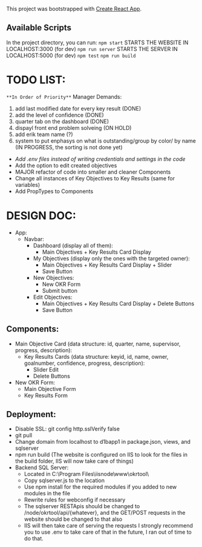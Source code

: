 This project was bootstrapped with [Create React App](https://github.com/facebook/create-react-app).

## Available Scripts
In the project directory, you can run:
`npm start` STARTS THE WEBSITE IN LOCALHOST:3000 (for dev)
`npm run server` STARTS THE SERVER IN LOCALHOST:5000 (for dev)
`npm test`
`npm run build`

# TODO LIST:
`**In Order of Priority**`
Manager Demands:
1) add last modified date for every key result (DONE)
2) add the level of confidence (DONE)
3) quarter tab on the dashboard (DONE)
4) dispayl front end problem solveing (ON HOLD)
5) add erik team name (?)
6) system to put enphasys on what is outstanding/group by color/  by name (IN PROGRESS, the sorting is not done yet)
 
- *Add .env files instead of writing credentials and settings in the code*
- Add the option to edit created objectives
- MAJOR refactor of code into smaller and cleaner Components
- Change all instances of Key Objectives to Key Results (same for variables)
- Add PropTypes to Components

# DESIGN DOC:
- App:
	- Navbar:
		- Dashboard (display all of them):
			- Main Objectives + Key Results Card Display
		- My Objectives (display only the ones with the targeted owner):
			- Main Objectives + Key Results Card Display + Slider
			- Save Button
		- New Objectives:
			- New OKR Form
			- Submit button
		- Edit Objectives:
			- Main Objectives + Key Results Card Display + Delete Buttons
			- Save Button

## Components:
- Main Objective Card (data structure: id, quarter, name, supervisor, progress, description):
	- Key Results Cards (data structure: keyid, id, name, owner, goalnumber, confidence, progress, description):
		- Slider Edit
		- Delete Buttons
- New OKR Form:
	- Main Objective Form
	- Key Results Form

## Deployment: 
- Disable SSL: git config http.sslVerify false
- git pull
- Change domain from localhost to d1bapp1 in package.json, views, and sqlserver
- npm run build (The website is configured on IIS to look for the files in the build folder, IIS will now take care of things)
- Backend SQL Server:
	- Located in C:\Program Files\iisnode\www\okrtool\
	- Copy sqlserver.js to the location
	- Use npm install for the required modules if you added to new modules in the file
	- Rewrite rules for webconfig if necessary
	- The sqlserver RESTApis should be changed to /node/okrtool/api/{whatever}, and the GET/POST requests in the website should be changed to that also
	- IIS will then take care of serving the requests
I strongly recommend you to use .env to take care of that in the future, I ran out of time to do that.
